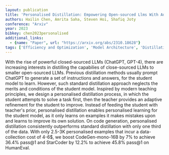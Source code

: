 ```yaml
---
layout: publication
title: 'Personalised Distillation: Empowering Open-sourced Llms With Adaptive Learning For Code Generation'
authors: Hailin Chen, Amrita Saha, Steven Hoi, Shafiq Joty
conference: "Arxiv"
year: 2023
bibkey: chen2023personalised
additional_links:
  - {name: "Paper", url: "https://arxiv.org/abs/2310.18628"}
tags: ['Efficiency and Optimization', 'Model Architecture', 'Distillation', 'GPT', 'Prompting', 'Applications']
---
```

With the rise of powerful closed-sourced LLMs (ChatGPT, GPT-4), there are
increasing interests in distilling the capabilies of close-sourced LLMs to
smaller open-sourced LLMs. Previous distillation methods usually prompt ChatGPT
to generate a set of instructions and answers, for the student model to learn.
However, such standard distillation approach neglects the merits and conditions
of the student model. Inspired by modern teaching principles, we design a
personalised distillation process, in which the student attempts to solve a
task first, then the teacher provides an adaptive refinement for the student to
improve. Instead of feeding the student with teacher's prior, personalised
distillation enables personalised learning for the student model, as it only
learns on examples it makes mistakes upon and learns to improve its own
solution. On code generation, personalised distillation consistently
outperforms standard distillation with only one third of the data. With only
2.5-3K personalised examples that incur a data-collection cost of 4-6$, we
boost CodeGen-mono-16B by 7% to achieve 36.4% pass@1 and StarCoder by 12.2% to
achieve 45.8% pass@1 on HumanEval.
